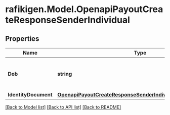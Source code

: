 # rafikigen.Model.OpenapiPayoutCreateResponseSenderIndividual

## Properties

Name | Type | Description | Notes
------------ | ------------- | ------------- | -------------
**Dob** | **string** | Date of birth formatted as yyyy-mm-dd | [optional] 
**IdentityDocument** | [**OpenapiPayoutCreateResponseSenderIndividualIdentityDocument**](OpenapiPayoutCreateResponseSenderIndividualIdentityDocument.md) |  | [optional] 

[[Back to Model list]](../README.md#documentation-for-models) [[Back to API list]](../README.md#documentation-for-api-endpoints) [[Back to README]](../README.md)

